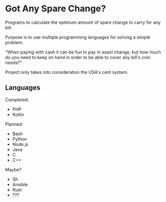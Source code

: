 # Got Any Spare Change?

Programs to calculate the optimum amount of spare change to carry for any bill.

Purpose is to use multiple programming languages for solving a simple problem.

"When paying with cash it can be fun to pay in exact change, but how much do you
need to keep on hand in order to be able to cover any bill's coin needs?"

Project only takes into consideration the USA's cent system.

## Languages

Completed:

- PHP
- Kotlin

Planned:

- Bash
- Python
- Node.js
- Java
- C
- C++

Maybe?

- Sh
- Ansible
- Rust
- ???
